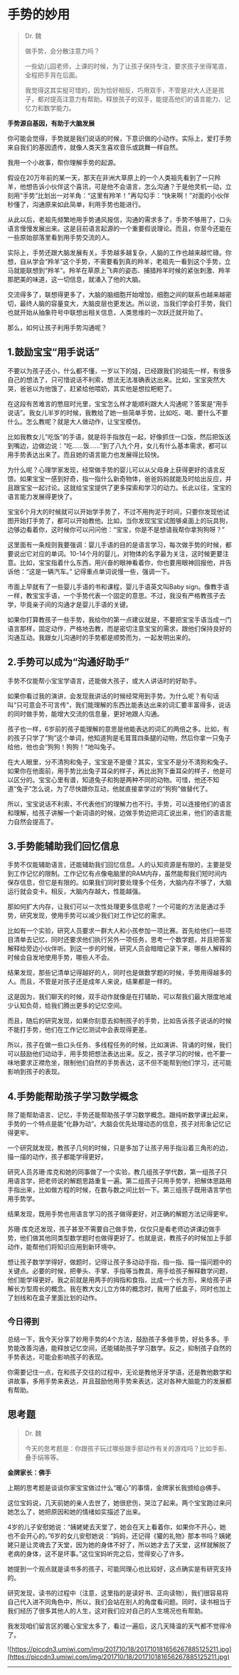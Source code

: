 # 手势的妙用

> Dr. 魏
> 
> 做手势，会分散注意力吗？
> 
> 一些幼儿园老师，上课的时候，为了让孩子保持专注，要求孩子坐得笔直，全程把手背在后面。
> 
> 我觉得这其实挺可惜的，因为恰好相反，巧用双手，不管是对大人还是孩子，都对提高注意力有帮助。释放孩子的双手，能提高他们的语言能力、记忆力和数学能力。

 **手势源自基因，有助于大脑发展**

你可能会觉得，手势就是我们说话的时候，下意识做的小动作。实际上，爱打手势来自我们的基因遗传，就像人类天生喜欢音乐或跳舞一样自然。

我用一个小故事，帮你理解手势的起源。

假设在20万年前的某一天，那天在非洲大草原上的一个人类祖先看到了一只羚羊，他想告诉小伙伴这个喜讯，可是他不会语言，怎么沟通？于是他灵机一动，立刻用“手势”比划出一对羊角：“这里有羚羊！”再勾勾手：“快来啊！”对面的小伙伴秒懂了，沟通原来如此简单，利用手势也能进行。

从此以后，老祖先频繁地用手势通风报信，沟通的需求多了，手势不够用了，口头语言慢慢发展出来。这是目前语言起源的一个重要假说理论。而且，你至今还能在一些原始部落里看到用手势交流的人。

实际上，手势还跟大脑发展有关。手势越多越复杂，人脑的工作也越来越忙碌。你想，自从学会“羚羊”这个手势，不需要看到真的羚羊，老祖先一看到这个手势，立马就能联想到“羚羊”。羚羊在草原上飞奔的姿态、捕猎羚羊时候的紧张刺激、羚羊那肥美的味道，这一切信息，就涌入了他的大脑。

交流得多了，联想得更多了，大脑的脑细胞开始增加，细胞之间的联系也越来越密切，最终人脑的容量变大，大脑皮层也更发达。所以说，当我们学会打手势，我们也就开始从抽象符号中联想出相关信息，人类思维的一次跃迁就开始了。

那么，如何让孩子利用手势沟通呢？

## 1.鼓励宝宝“用手说话”

不要以为孩子还小，什么都不懂，一岁以下的娃，已经跟我们的祖先一样，有很多自己的想法了，只可惜说话不利索，想法无法准确表达出来。比如，宝宝突然大哭，爸爸以为他饿了，赶紧给他喂奶，其实他是想拉粑粑了。

在这段有苦难言的憋屈时光里，宝宝怎么样才能顺利跟大人沟通呢？答案是“用手说话”。我女儿半岁的时候，我教给了她一些简单手势，比如吃、喝、要什么不要什么。怎么教呢？就是大人做动作，让宝宝模仿。

比如我教女儿“吃饭”的手语，就是将手指放在一起，好像抓住一口饭，然后把饭送到嘴边，边做边说：“吃……饭……”到了八九个月，女儿有什么基本需求，都可以用手势表达出来了。而且她的语言能力也发展得比较快。

为什么呢？心理学家发现，经常做手势的婴儿可以从父母身上获得更好的语言反馈。如果宝宝一感到好奇，指一指什么新奇物体，爸爸妈妈就能及时给出反应，并且跟宝宝一起讨论。这就给宝宝提供了更多探索和学习的动力。长此以往，宝宝的语言能力发展得更快了。

宝宝6个月大的时候就可以开始学手势了，不过不用拘泥于时间，只要你发现他试图开始打手势了，都可以开始教他。比如，当你发现宝宝试图够桌面上的玩具狗，边够边看着你，这时候你可以问问他：“宝宝，你是不是想请我帮你拿狗狗呀？”

这里面有一条规则我要强调：婴儿手语的目的是语言学习，每次做手势的时候，都要说出它对应的单词。10-14个月的婴儿，对物体的名字最为关注，这时候更要注意。比如，宝宝指着什么东西，用兴奋的眼神看着你，你也要用眼神回报他，并告诉他：“这是一辆汽车。” 记得重点单词说慢一些，强调一下。

市面上早就有了一些婴儿手语的书和课程，婴儿手语英文叫Baby sign。像教手语一样，教宝宝手语，一个手势代表一个固定的意思。不过，我没有严格教孩子去学，毕竟亲子间的沟通才是婴儿手语的关键。

如果你打算教孩子一些手势，我给你的第一点建议就是，不要把宝宝手语当成一门语言那样，固定动作，严格地去教，而是密切注意宝宝的需求，跟他们保持良好的沟通互动。我跟女儿沟通时的手势都是顺势而为，一起发明出来的。

## 2.手势可以成为“沟通好助手”

手势不仅能帮小宝宝学语言，还能做大孩子，或大人讲话时的好助手。

如果你看过我的演讲，会发现我讲话的时候经常用到手势。为什么呢？有句话叫“只可意会不可言传”，我们能理解的东西比能表达出来的词汇要丰富得多，说话的同时做手势，能增大交流的信息量，更好地跟人沟通。

孩子也一样，6岁前的孩子能理解的意思是他能表达的词汇的两倍之多。比如，有的孩子只学了“狗”这个单词，他知道狗是毛茸茸四条腿的动物，然后你拿一只兔子给他，他也会“狗狗！狗狗！”地叫兔子。

在大人眼里，分不清狗和兔子，宝宝是不是傻？其实，宝宝不是分不清狗和兔子。如果你在他面前，用手势比出兔子耳朵的样子，再比出狗下垂耳朵的样子，他是可以区分的。宝宝心里有谱，知道兔子和狗是两种不同的动物。可惜，他还不知道“兔子”怎么说，为了尽快跟你互动，他就直接拿学过的“狗狗”做替代了。

所以，宝宝说话不利索，不代表他们的理解力也不行。手势，可以连接他们的语言和理解，给孩子讲解一个新词语的时候，边做手势边把词汇说出来，他们的语言能力自然会提高了。

## 3.手势能辅助我们回忆信息

手势不仅能辅助语言，还能辅助我们回忆信息。人的认知资源是有限的，主要是受到工作记忆的限制。工作记忆有点像电脑里的RAM内存，虽然能帮我们短时间内保存信息，但它是有限的。如果我们同时要处理多个任务，大脑内存不够了，大脑运行就会变卡。相反，大脑内存越大，性能越强。

那如何扩大内存，让我们可以一次性处理更多信息呢？一个可能的方法是通过手势，研究发现，使用手势可以减少我们对工作记忆的需求。

比如有一个实验，研究人员要求一群大人和小孩参加一项比赛。首先给他们一些项目清单去记忆，同时还要求他们执行另外一项任务，思考一个数学题，并且把答案解释给旁边小伙伴听。到这一步的时候，研究人员会暗暗记录下来，哪些人解释的时候会自发地使用手势，哪些人不会。

结果发现，那些记清单记得越好的人，同时也是做数学题的时候，手势用得越多的人。而且，不管是对孩子还是成年人来说，结果都是一样的。

这是因为，我们聊天的时候，双手动作就像是在打辅助，可以帮我们最大限度地减少认知负荷，给我们腾出更多的记忆空间。

而且，随后的研究发现，如果你刻意去抑制孩子的手势，比如告诉孩子说话的时候不能打手势，他们在工作记忆测试中会表现得更差。

所以，孩子在做一些口头任务、多线程任务的时候，比如演讲、背诵的时候，我们可以鼓励他们动动手，用手势把想法表达出来。反之，孩子学习的时候，也不要一味地要求正襟危坐，限制他们自然的手势表达，这不但不能帮到他们学习，还可能影响到孩子的表现。

## 4.手势能帮助孩子学习数学概念

除了能帮助语言、记忆，手势还能帮助孩子学习数学概念。跟纯听数学课比起来，手势的一个特点是能“化静为动”。大脑会优先处理动态的信息，孩子对形象记忆记得更牢。

一个研究就发现，教孩子几何的时候，只是多加了让孩子用手指沿着三角形的边，描一描的动作，孩子都能学得更好。

研究人员苏珊·库克和她的同事做了一个实验，教几组孩子学代数，第一组孩子只用语言学，把老师说的解题思路重复一遍。第二组孩子只用手势学，把解体思路用手指出来，比如做方程的时候，在数与数之间比划一下。第三组孩子既用语言学也用手势学。

结果发现，既用手势也用语言学习的孩子做得更好，对正确的解题方法记得更牢。

苏珊·库克还发现，孩子甚至不需要自己做手势，仅仅只是看老师边讲课边做手势，他们做其他同类型数学题时也做得更好了。也就是说，教孩子的时候加上手部动作，能帮他们将知识应用到新环境中。

想让孩子数学学得好，做题时，记得让孩子多动动手指，指一指、描一描问题中的关键点。必要的时候，把拳头、手掌、手指等当教具，用手给孩子解释数学问题，他们能学得更好。我之前就是用两手的拇指和食指，比成一个长方形，来给孩子讲解长方型周长的概念。我在教大女儿立方体的概念时，我用了纸盒子，同时也加上了划线和在盒子里面比划的动作。

## `今日得到`

总结一下，我今天分享了妙用手势的4个方法，鼓励孩子多做手势，好处多多。手势能改善沟通，能释放记忆空间，还能辅助孩子学习数学。反之，抑制孩子自然的手势表达，可能会影响孩子的表现。

你需要记住一点，在和孩子交往的过程中，无论是教他牙牙学语，还是教他数学和讲故事，多用手势来表达，并且鼓励他用手势来表达，这对各种大脑能力的发展都有帮助。

## 思考题

> Dr. 魏
> 
> 今天的思考题是：你跟孩子玩过哪些跟手部动作有关的游戏吗？比如手影、叠手绢等等。

 **金牌家长：佛手**

上期的思考题是谈谈你家宝宝做过什么“暖心”的事情，金牌家长我颁给@佛手。

这位宝妈说，几天前她的亲人去世了，她很悲伤，哭泣了起来。两个宝宝跑过来问她怎么了，她把原因和她的情绪如实描述了出来。

4岁的儿子安慰她说：“姨姥姥去天堂了，她会在天上看着你，如果你不开心，她也不会开心的。”6岁的女儿安慰她说：“妈妈，还记得《獾的礼物》那本书吗？姨姥姥只是让灵魂去了天堂，因为她的身体不好了，所以她才去了天堂，这样就解脱了老病的身体，这不是坏事。”这位宝妈听完之后，觉得安心了许多。

她提到一个观点就是读书多的孩子，可能同理心也比较好，这点确实是有研究支持的。

研究发现，读书的过程中（注意，这里指的是读好书、正向读物），我们很容易将自己代入进不同角色中，所以，我们会站在别人的角度看问题。同时，读书相当于我们经历了很多其他人的人生，这对我们应对自己的人生境况也有帮助。

我发现咱们留言区的暖心宝宝太多了，看过一遍后，这几天降温的天气都不觉得冷了。

![https://piccdn3.umiwi.com/img/201710/18/201710181656267885125211.jpg](https://piccdn3.umiwi.com/img/201710/18/201710181656267885125211.jpg)

---
